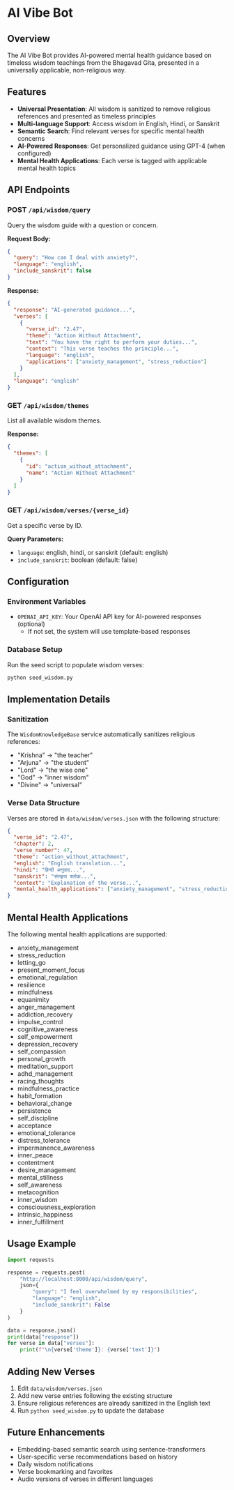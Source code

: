 # AI Vibe Bot

## Overview

The AI Vibe Bot provides AI-powered mental health guidance based on timeless wisdom teachings from the Bhagavad Gita, presented in a universally applicable, non-religious way.

## Features

- **Universal Presentation**: All wisdom is sanitized to remove religious references and presented as timeless principles
- **Multi-language Support**: Access wisdom in English, Hindi, or Sanskrit
- **Semantic Search**: Find relevant verses for specific mental health concerns
- **AI-Powered Responses**: Get personalized guidance using GPT-4 (when configured)
- **Mental Health Applications**: Each verse is tagged with applicable mental health topics

## API Endpoints

### POST `/api/wisdom/query`

Query the wisdom guide with a question or concern.

**Request Body:**
```json
{
  "query": "How can I deal with anxiety?",
  "language": "english",
  "include_sanskrit": false
}
```

**Response:**
```json
{
  "response": "AI-generated guidance...",
  "verses": [
    {
      "verse_id": "2.47",
      "theme": "Action Without Attachment",
      "text": "You have the right to perform your duties...",
      "context": "This verse teaches the principle...",
      "language": "english",
      "applications": ["anxiety_management", "stress_reduction"]
    }
  ],
  "language": "english"
}
```

### GET `/api/wisdom/themes`

List all available wisdom themes.

**Response:**
```json
{
  "themes": [
    {
      "id": "action_without_attachment",
      "name": "Action Without Attachment"
    }
  ]
}
```

### GET `/api/wisdom/verses/{verse_id}`

Get a specific verse by ID.

**Query Parameters:**
- `language`: english, hindi, or sanskrit (default: english)
- `include_sanskrit`: boolean (default: false)

## Configuration

### Environment Variables

- `OPENAI_API_KEY`: Your OpenAI API key for AI-powered responses (optional)
  - If not set, the system will use template-based responses

### Database Setup

Run the seed script to populate wisdom verses:

```bash
python seed_wisdom.py
```

## Implementation Details

### Sanitization

The `WisdomKnowledgeBase` service automatically sanitizes religious references:

- "Krishna" → "the teacher"
- "Arjuna" → "the student"  
- "Lord" → "the wise one"
- "God" → "inner wisdom"
- "Divine" → "universal"

### Verse Data Structure

Verses are stored in `data/wisdom/verses.json` with the following structure:

```json
{
  "verse_id": "2.47",
  "chapter": 2,
  "verse_number": 47,
  "theme": "action_without_attachment",
  "english": "English translation...",
  "hindi": "हिन्दी अनुवाद...",
  "sanskrit": "संस्कृत श्लोक...",
  "context": "Explanation of the verse...",
  "mental_health_applications": ["anxiety_management", "stress_reduction"]
}
```

## Mental Health Applications

The following mental health applications are supported:

- anxiety_management
- stress_reduction
- letting_go
- present_moment_focus
- emotional_regulation
- resilience
- mindfulness
- equanimity
- anger_management
- addiction_recovery
- impulse_control
- cognitive_awareness
- self_empowerment
- depression_recovery
- self_compassion
- personal_growth
- meditation_support
- adhd_management
- racing_thoughts
- mindfulness_practice
- habit_formation
- behavioral_change
- persistence
- self_discipline
- acceptance
- emotional_tolerance
- distress_tolerance
- impermanence_awareness
- inner_peace
- contentment
- desire_management
- mental_stillness
- self_awareness
- metacognition
- inner_wisdom
- consciousness_exploration
- intrinsic_happiness
- inner_fulfillment

## Usage Example

```python
import requests

response = requests.post(
    "http://localhost:8000/api/wisdom/query",
    json={
        "query": "I feel overwhelmed by my responsibilities",
        "language": "english",
        "include_sanskrit": False
    }
)

data = response.json()
print(data["response"])
for verse in data["verses"]:
    print(f"\n{verse['theme']}: {verse['text']}")
```

## Adding New Verses

1. Edit `data/wisdom/verses.json`
2. Add new verse entries following the existing structure
3. Ensure religious references are already sanitized in the English text
4. Run `python seed_wisdom.py` to update the database

## Future Enhancements

- Embedding-based semantic search using sentence-transformers
- User-specific verse recommendations based on history
- Daily wisdom notifications
- Verse bookmarking and favorites
- Audio versions of verses in different languages

